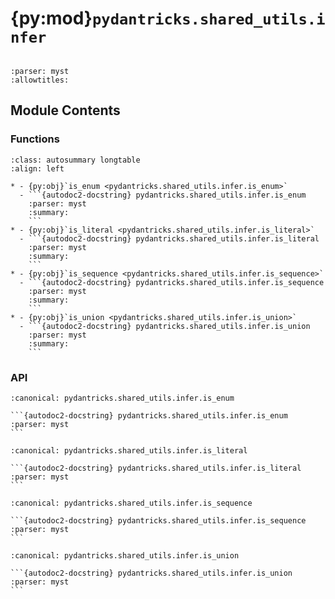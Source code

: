 # {py:mod}`pydantricks.shared_utils.infer`

```{py:module} pydantricks.shared_utils.infer
```

```{autodoc2-docstring} pydantricks.shared_utils.infer
:parser: myst
:allowtitles:
```

## Module Contents

### Functions

````{list-table}
:class: autosummary longtable
:align: left

* - {py:obj}`is_enum <pydantricks.shared_utils.infer.is_enum>`
  - ```{autodoc2-docstring} pydantricks.shared_utils.infer.is_enum
    :parser: myst
    :summary:
    ```
* - {py:obj}`is_literal <pydantricks.shared_utils.infer.is_literal>`
  - ```{autodoc2-docstring} pydantricks.shared_utils.infer.is_literal
    :parser: myst
    :summary:
    ```
* - {py:obj}`is_sequence <pydantricks.shared_utils.infer.is_sequence>`
  - ```{autodoc2-docstring} pydantricks.shared_utils.infer.is_sequence
    :parser: myst
    :summary:
    ```
* - {py:obj}`is_union <pydantricks.shared_utils.infer.is_union>`
  - ```{autodoc2-docstring} pydantricks.shared_utils.infer.is_union
    :parser: myst
    :summary:
    ```
````

### API

````{py:function} is_enum(typ: typing.Any) -> typing.TypeGuard[enum.Enum]
:canonical: pydantricks.shared_utils.infer.is_enum

```{autodoc2-docstring} pydantricks.shared_utils.infer.is_enum
:parser: myst
```
````

````{py:function} is_literal(typ: typing.Any) -> bool
:canonical: pydantricks.shared_utils.infer.is_literal

```{autodoc2-docstring} pydantricks.shared_utils.infer.is_literal
:parser: myst
```
````

````{py:function} is_sequence(typ: typing.Any) -> typing.TypeGuard[collections.abc.Sequence[typing.Any]]
:canonical: pydantricks.shared_utils.infer.is_sequence

```{autodoc2-docstring} pydantricks.shared_utils.infer.is_sequence
:parser: myst
```
````

````{py:function} is_union(typ: typing.Any) -> typing.TypeGuard[types.UnionType]
:canonical: pydantricks.shared_utils.infer.is_union

```{autodoc2-docstring} pydantricks.shared_utils.infer.is_union
:parser: myst
```
````
